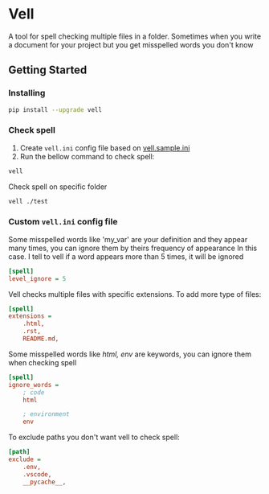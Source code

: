 # Vell

A tool for spell checking multiple files in a folder. Sometimes when you write a document for your project but you get misspelled words you don't know

## Getting Started

### Installing

```bash
pip install --upgrade vell
```

### Check spell

1. Create `vell.ini` config file based on [vell.sample.ini](vell.sample.ini)
2. Run the bellow command to check spell:

```bash
vell
```

Check spell on specific folder

```bash
vell ./test
```

### Custom `vell.ini` config file

Some misspelled words like 'my_var' are your definition and they appear many times, you can ignore them by theirs frequency of appearance
In this case. I tell to vell if a word appears more than 5 times, it will be ignored

```ini
[spell]
level_ignore = 5
```

Vell checks multiple files with specific extensions. To add more type of files:

```ini
[spell]
extensions =
    .html,
    .rst,
    README.md,
```

Some misspelled words like _html, env_ are keywords, you can ignore them when checking spell

```ini
[spell]
ignore_words =
    ; code
    html

    ; environment
    env
```

To exclude paths you don't want vell to check spell:

```ini
[path]
exclude =
    .env,
    .vscode,
    __pycache__,
```
